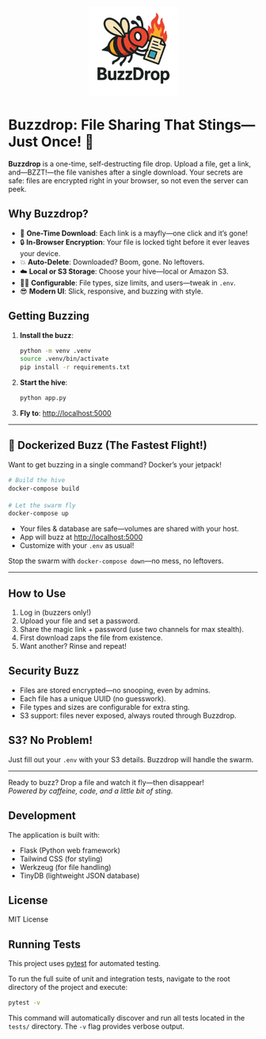 <p align="center">
  <img src="static/logo.png" alt="Buzzdrop Logo" width="180" />
</p>

# Buzzdrop: File Sharing That Stings—Just Once! 🐝

**Buzzdrop** is a one-time, self-destructing file drop. Upload a file, get a link, and—BZZT!—the file vanishes after a single download. Your secrets are safe: files are encrypted right in your browser, so not even the server can peek.

## Why Buzzdrop?

- 🐝 **One-Time Download**: Each link is a mayfly—one click and it’s gone!
- 🔒 **In-Browser Encryption**: Your file is locked tight before it ever leaves your device.
- 💥 **Auto-Delete**: Downloaded? Boom, gone. No leftovers.
- ☁️ **Local or S3 Storage**: Choose your hive—local or Amazon S3.
- 👩‍💻 **Configurable**: File types, size limits, and users—tweak in `.env`.
- 😎 **Modern UI**: Slick, responsive, and buzzing with style.

## Getting Buzzing

1. **Install the buzz**:
   ```bash
   python -m venv .venv
   source .venv/bin/activate
   pip install -r requirements.txt
   ```
2. **Start the hive**:
   ```bash
   python app.py
   ```
3. **Fly to**: [http://localhost:5000](http://localhost:5000)

---

## 🐳 Dockerized Buzz (The Fastest Flight!)

Want to get buzzing in a single command? Docker’s your jetpack!

```bash
# Build the hive
docker-compose build

# Let the swarm fly
docker-compose up
```

- Your files & database are safe—volumes are shared with your host.
- App will buzz at [http://localhost:5000](http://localhost:5000)
- Customize with your `.env` as usual!

Stop the swarm with `docker-compose down`—no mess, no leftovers.

---

## How to Use

1. Log in (buzzers only!)
2. Upload your file and set a password.
3. Share the magic link + password (use two channels for max stealth).
4. First download zaps the file from existence.
5. Want another? Rinse and repeat!

## Security Buzz

- Files are stored encrypted—no snooping, even by admins.
- Each file has a unique UUID (no guesswork).
- File types and sizes are configurable for extra sting.
- S3 support: files never exposed, always routed through Buzzdrop.

## S3? No Problem!

Just fill out your `.env` with your S3 details. Buzzdrop will handle the swarm.

---

Ready to buzz? Drop a file and watch it fly—then disappear!  
_Powered by caffeine, code, and a little bit of sting._

## Development

The application is built with:
- Flask (Python web framework)
- Tailwind CSS (for styling)
- Werkzeug (for file handling)
- TinyDB (lightweight JSON database)

## License

MIT License

## Running Tests

This project uses [pytest](https://docs.pytest.org/) for automated testing.

To run the full suite of unit and integration tests, navigate to the root directory of the project and execute:

```bash
pytest -v
```

This command will automatically discover and run all tests located in the `tests/` directory. The `-v` flag provides verbose output.

